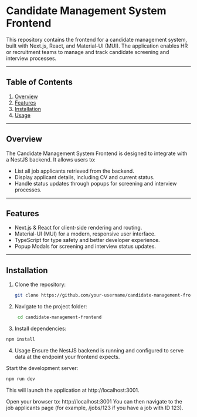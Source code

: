 # Candidate Management System Frontend

This repository contains the frontend for a candidate management system, built with Next.js, React, and Material-UI (MUI). The application enables HR or recruitment teams to manage and track candidate screening and interview processes.

---

## Table of Contents

1. [Overview](#overview)
2. [Features](#features)
3. [Installation](#installation)
4. [Usage](#usage)

---

## Overview

The Candidate Management System Frontend is designed to integrate with a NestJS backend. It allows users to:

- List all job applicants retrieved from the backend.
- Display applicant details, including CV and current status.
- Handle status updates through popups for screening and interview processes.

---

## Features

- Next.js & React for client-side rendering and routing.
- Material-UI (MUI) for a modern, responsive user interface.
- TypeScript for type safety and better developer experience.
- Popup Modals for screening and interview status updates.

---

## Installation

1. Clone the repository:
   ```bash
   git clone https://github.com/your-username/candidate-management-frontend.git
   ```
2. Navigate to the project folder:
   ```bash
    cd candidate-management-frontend
   ```
3. Install dependencies:
  ```bash
  npm install
  ```
4. Usage
  Ensure the NestJS backend is running and configured to serve data at the endpoint your frontend expects.

  Start the development server:

  ```bash
  npm run dev
  ```
  This will launch the application at http://localhost:3001.

Open your browser to:
http://localhost:3001
You can then navigate to the job applicants page (for example, /jobs/123 if you have a job with ID 123).

